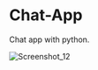 # Chat-App
Chat app with python.

![Screenshot_12](https://github.com/user-attachments/assets/6fdbcd3e-11a4-47f9-b48d-66677cf9740f)
